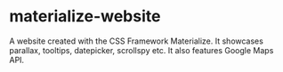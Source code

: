# materialize-website
A website created with the CSS Framework Materialize. It showcases parallax, tooltips, datepicker, scrollspy etc.  It also features Google Maps API.
